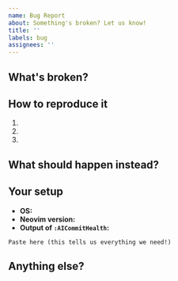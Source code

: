 ```yaml
---
name: Bug Report
about: Something's broken? Let us know!
title: ''
labels: bug
assignees: ''
---
```


## What's broken?

<!-- Tell us what's not working -->

## How to reproduce it

<!-- Steps to make it happen again -->
1.
2.
3.

## What should happen instead?

<!-- What did you expect? -->

## Your setup

- **OS:** <!-- macOS, Linux, Windows? -->
- **Neovim version:** <!-- Run: nvim --version -->
- **Output of `:AICommitHealth`:**
```
Paste here (this tells us everything we need!)
```

## Anything else?

<!-- Screenshots, error messages, or other helpful info -->
